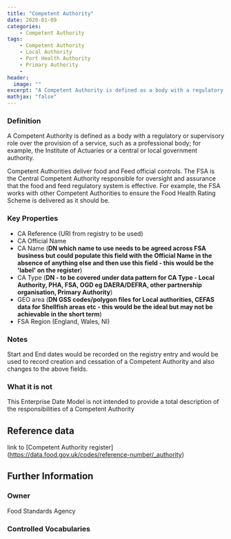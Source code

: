 ```yaml
---
title: "Competent Authority"
date: 2020-01-09
categories:
    - Competent Authority
tags:
    - Competent Authority
    - Local Authority
    - Port Health Authority
    - Primary Authority
    -   
header:
  image: ""
excerpt: "A Competent Authority is defined as a body with a regulatory or supervisory role over the provision of a service, such as a professional body; for example, the Institute of Actuaries or a central or local government authority."
mathjax: "false"
---
```


### Definition
A Competent Authority is defined as a body with a regulatory or supervisory role over the provision of a service, such as a professional body; for example, the Institute of Actuaries or a central or local government authority.

Competent Authorities deliver food and Feed official controls.  The FSA is the Central Competent Authority responsible for oversight and assurance that the food and feed regulatory system is effective.  For example, the FSA works with other Competent Authorities to ensure the Food Health Rating Scheme is delivered as it should be.

### Key Properties
*   CA Reference (URI from registry to be used)
*   CA Official Name
*   CA Name (**DN which name to use needs to be agreed across FSA business but could populate this field with the Official Name in the absence of anything else and then use this field - this would be the 'label' on the register**)
*   CA Type (**DN - to be covered under data pattern for CA Type - Local Authority, PHA, FSA, OGD eg DAERA/DEFRA, other partnership organisation, Primary Authority**)
*   GEO area (**DN GSS codes/polygon files for Local authorities, CEFAS data for Shellfish areas etc - this would be the ideal but may not be achievable in the short term**)
*   FSA Region (England, Wales, NI)

### Notes
Start and End dates would be recorded on the registry entry and would be used to record creation and cessation of a Competent Authority and also changes to the above fields.

### What it is not
This Enterprise Date Model is not intended to provide a total description of the responsibilities of a Competent Authority

## Reference data
link to [Competent Authority register] (https://data.food.gov.uk/codes/reference-number/_authority)

## Further Information


### Owner
Food Standards Agency

### Controlled Vocabularies
